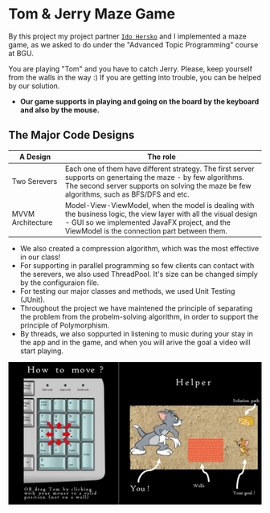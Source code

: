 # Tom & Jerry Maze Game

By this project my project partner [`Ido Hersko`](https://github.com/idohersko/) and I implemented a maze game, as we asked to do under the "Advanced Topic Programming" course at BGU.

You are playing "Tom" and you have to catch Jerry. Please, keep yourself from the walls in the way :)
If you are getting into trouble, you can be helped by our solution.

* **Our game supports in playing and going on the board by the keyboard and also by the mouse.**

## The Major Code Designs

| A Design | The role |
| --- | --- |
| Two Serevers | Each one of them have different strategy. The first server supports on genertaing the maze - by few algorithms. The second server supports on solving the maze be few algorithms, such as BFS/DFS and etc. |
| MVVM Architecture | Model-View-ViewModel, when the model is dealing with the business logic, the view layer with all the visual design - GUI so we implemented JavaFX project, and the ViewModel is the connection part between them. |

* We also created a compression algorithm, which was the most effective in our class!
* For supporting in parallel programming so few clients can contact with the serevers, we also used ThreadPool. It's size can be changed simply by the configuraion file.
* For testing our major classes and methods, we used Unit Testing (JUnit).
* Throughout the project we have maintened the principle of separating the problem from the probelm-solving algorithm, in order to support the principle of Polymorphism.
* By threads, we also soppurted in listening to music during your stay in the app and in the game, and when you will arive the goal a video will start playing.

![This is an image](https://github.com/NoaMagrisso/ATP-Project-MazeGame/blob/main/src/main/resources/ImagesFXML/helperScene.jpg)

